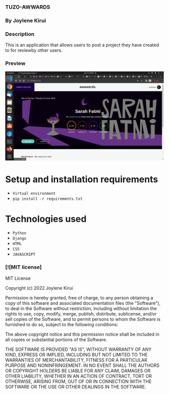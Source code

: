 

### TUZO-AWWARDS

### By Joylene Kirui

### Description
This is an application that allows users to post a project they  have created to for reviewby other users.

### Preview
![](AWWARD.png)

# Setup and installation requirements
* `Virtual environment`
* `pip install -r requirements.txt`

# Technologies used
* `Python`
* `Django`
* `HTML`
* `CSS`
* `JAVASCRIPT`

### [![MIT license]
MIT License

Copyright (c) 2022 Joylene Kirui

Permission is hereby granted, free of charge, to any person obtaining a copy of this software and associated documentation files (the "Software"), to deal in the Software without restriction, including without limitation the rights to use, copy, modify, merge, publish, distribute, sublicense, and/or sell copies of the Software, and to permit persons to whom the Software is furnished to do so, subject to the following conditions:

The above copyright notice and this permission notice shall be included in all copies or substantial portions of the Software.

THE SOFTWARE IS PROVIDED "AS IS", WITHOUT WARRANTY OF ANY KIND, EXPRESS OR IMPLIED, INCLUDING BUT NOT LIMITED TO THE WARRANTIES OF MERCHANTABILITY, FITNESS FOR A PARTICULAR PURPOSE AND NONINFRINGEMENT. IN NO EVENT SHALL THE AUTHORS OR COPYRIGHT HOLDERS BE LIABLE FOR ANY CLAIM, DAMAGES OR OTHER LIABILITY, WHETHER IN AN ACTION OF CONTRACT, TORT OR OTHERWISE, ARISING FROM, OUT OF OR IN CONNECTION WITH THE SOFTWARE OR THE USE OR OTHER DEALINGS IN THE SOFTWARE.



